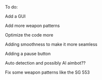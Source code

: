 To do: 

Add a GUI

Add more weapon patterns

Optimize the code more

Adding smoothness to make it more seamless

Adding a pause button

Auto detection and possibly AI aimbot??

Fix some weapon patterns like the SG 553
